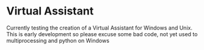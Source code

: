 # Virtual Assistant
Currently testing the creation of a Virtual Assistant for Windows and Unix. This is early development so please excuse some bad code, not yet used to multiprocessing and python on Windows
